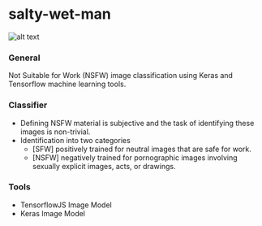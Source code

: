 # salty-wet-man

![alt text](https://github.com/lucylow/salty-wet-man/blob/master/64330371_573206533208216_2036770996110753792_n.png)

### General
Not Suitable for Work (NSFW) image classification using Keras and Tensorflow machine learning tools.

### Classifier 
* Defining NSFW material is subjective and the task of identifying these images is non-trivial.
* Identification into two categories
  * [SFW] positively trained for neutral images that are safe for work.
  * [NSFW] negatively trained for pornographic images involving sexually explicit images, acts, or drawings.

### Tools
* TensorflowJS Image Model
* Keras Image Model





